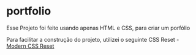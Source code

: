 # portfolio

Esse Projeto foi feito usando apenas HTML e CSS, para criar um porfólio

Para facilitar a construção do projeto, utilizei o seguinte CSS Reset - [Modern CSS Reset](https://piccalil.li/blog/a-modern-css-reset/)
